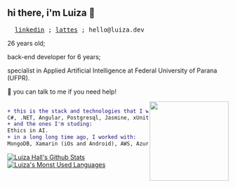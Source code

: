 ## hi there, i'm Luiza 👋
<pre>
  <a href="https://www.linkedin.com/in/luizarvm/?locale=en_US" target="_blank">linkedin</a> ; <a href="http://lattes.cnpq.br/1667735616723826" target="_blank">lattes</a> ; hello@luiza.dev
</pre>

26 years old;

back-end developer for 6 years;

specialist in Applied Artificial Intelligence at Federal University of Parana (UFPR).

💬 you can talk to me if you need help!

<img align="right" width="180" src="https://i.pinimg.com/originals/6c/90/28/6c90288d7e10d46d18895f17f420a92c.gif"/>

```diff
 
+ this is the stack and technologies that I work with:
C#, .NET, Angular, Postgresql, Jasmine, xUnit.
+ and the ones I'm studing:
Ethics in AI.
+ in a long long time ago, I worked with:
MongoDB, Xamarin (iOs and Android), AWS, Azure Database, SQLServer, MySQL.

```

[![Luiza Hall's Github Stats](https://github-readme-stats.vercel.app/api?username=luizoux&hide_title=true&show_icons=true&hide_rank=true)](https://github.com/anuraghazra/github-readme-stats)
[![Luiza's Monst Used Languages](https://github-readme-stats.vercel.app/api/top-langs/?username=luizoux&count_private=true&layout=compact)](https://github.com/luizoux?tab=repositories)
